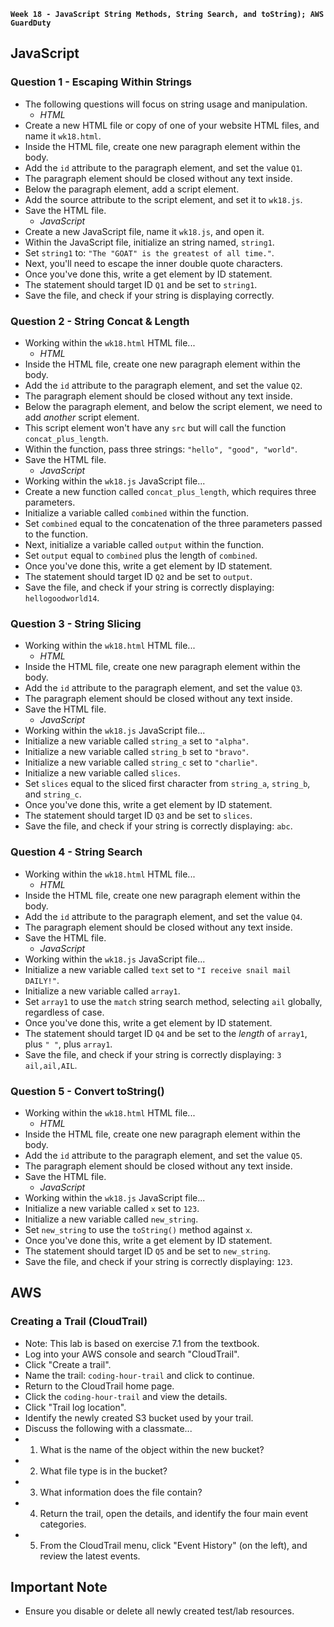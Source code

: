 **`Week 18 - JavaScript String Methods, String Search, and toString); AWS GuardDuty`**

## JavaScript

### Question 1 - Escaping Within Strings
- The following questions will focus on string usage and manipulation.
  - *HTML*
- Create a new HTML file or copy of one of your website HTML files, and name it `wk18.html`.
- Inside the HTML file, create one new paragraph element within the body.
- Add the `id` attribute to the paragraph element, and set the value `Q1`.
- The paragraph element should be closed without any text inside.
- Below the paragraph element, add a script element.
- Add the source attribute to the script element, and set it to `wk18.js`.
- Save the HTML file.
  - *JavaScript*
- Create a new JavaScript file, name it `wk18.js`, and open it.
- Within the JavaScript file, initialize an string named, `string1`.
- Set `string1` to: `"The "GOAT" is the greatest of all time."`.
- Next, you'll need to escape the inner double quote characters.
- Once you've done this, write a get element by ID statement.
- The statement should target ID `Q1` and be set to `string1`.
- Save the file, and check if your string is displaying correctly.

### Question 2 - String Concat & Length
- Working within the `wk18.html` HTML file...
  - *HTML*
- Inside the HTML file, create one new paragraph element within the body.
- Add the `id` attribute to the paragraph element, and set the value `Q2`.
- The paragraph element should be closed without any text inside.
- Below the paragraph element, and below the script element, we need to add *another* script element.
- This script element won't have any `src` but will call the function `concat_plus_length`.
- Within the function, pass three strings: `"hello", "good", "world"`.
- Save the HTML file.
  - *JavaScript*
- Working within the `wk18.js` JavaScript file...
- Create a new function called `concat_plus_length`, which requires three parameters.
- Initialize a variable called `combined` within the function.
- Set `combined` equal to the concatenation of the three parameters passed to the function.
- Next, initialize a variable called `output` within the function.
- Set `output` equal to `combined` plus the length of `combined`.
- Once you've done this, write a get element by ID statement.
- The statement should target ID `Q2` and be set to `output`.
- Save the file, and check if your string is correctly displaying: `hellogoodworld14`.

### Question 3 - String Slicing
- Working within the `wk18.html` HTML file...
  - *HTML*
- Inside the HTML file, create one new paragraph element within the body.
- Add the `id` attribute to the paragraph element, and set the value `Q3`.
- The paragraph element should be closed without any text inside.
- Save the HTML file.
  - *JavaScript*
- Working within the `wk18.js` JavaScript file...
- Initialize a new variable called `string_a` set to `"alpha"`.
- Initialize a new variable called `string_b` set to `"bravo"`.
- Initialize a new variable called `string_c` set to `"charlie"`.
- Initialize a new variable called `slices`.
- Set `slices` equal to the sliced first character from `string_a`, `string_b`, and `string_c`.
- Once you've done this, write a get element by ID statement.
- The statement should target ID `Q3` and be set to `slices`.
- Save the file, and check if your string is correctly displaying: `abc`.

### Question 4 - String Search
- Working within the `wk18.html` HTML file...
  - *HTML*
- Inside the HTML file, create one new paragraph element within the body.
- Add the `id` attribute to the paragraph element, and set the value `Q4`.
- The paragraph element should be closed without any text inside.
- Save the HTML file.
  - *JavaScript*
- Working within the `wk18.js` JavaScript file...
- Initialize a new variable called `text` set to `"I receive snail mail DAILY!"`.
- Initialize a new variable called `array1`.
- Set `array1` to use the `match` string search method, selecting `ail` globally, regardless of case.
- Once you've done this, write a get element by ID statement.
- The statement should target ID `Q4` and be set to the *length* of `array1`, plus `" "`, plus `array1`.
- Save the file, and check if your string is correctly displaying: `3 ail,ail,AIL`.

### Question 5 - Convert toString()
- Working within the `wk18.html` HTML file...
  - *HTML*
- Inside the HTML file, create one new paragraph element within the body.
- Add the `id` attribute to the paragraph element, and set the value `Q5`.
- The paragraph element should be closed without any text inside.
- Save the HTML file.
  - *JavaScript*
- Working within the `wk18.js` JavaScript file...
- Initialize a new variable called `x` set to `123`.
- Initialize a new variable called `new_string`.
- Set `new_string` to use the `toString()` method against `x`.
- Once you've done this, write a get element by ID statement.
- The statement should target ID `Q5` and be set to `new_string`.
- Save the file, and check if your string is correctly displaying: `123`.


## AWS

### Creating a Trail (CloudTrail)
- Note: This lab is based on exercise 7.1 from the textbook.
- Log into your AWS console and search "CloudTrail".
- Click "Create a trail".
- Name the trail: `coding-hour-trail` and click to continue.
- Return to the CloudTrail home page.
- Click the `coding-hour-trail` and view the details.
- Click "Trail log location".
- Identify the newly created S3 bucket used by your trail.
- Discuss the following with a classmate...
- 1) What is the name of the object within the new bucket?
- 2) What file type is in the bucket?
- 3) What information does the file contain?
- 4) Return the trail, open the details, and identify the four main event categories.
- 5) From the CloudTrail menu, click "Event History" (on the left), and review the latest events.
 
## Important Note
- Ensure you disable or delete all newly created test/lab resources.
